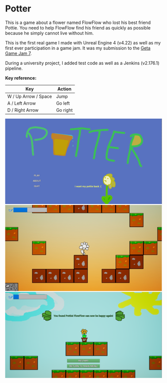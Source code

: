 # Potter

This is a game about a flower named FlowFlow who lost his best friend Pottie. You need to help FlowFlow find his friend as quickly as possible because he simply cannot live without him.

This is the first real game I made with Unreal Engine 4 (v4.22) as well as my first ever participation in a game jam. It was my submission to the [Geta Game Jam 7](https://itch.io/jam/geta-game-jam-7).

During a university project, I added test code as well as a Jenkins (v2.176.1) pipeline.

**Key reference:**

| Key                   | Action    |
| --------------------- | --------- |
| W / Up Arrow / Space  | Jump      |
| A / Left Arrow        | Go left   |
| D / Right Arrow       | Go right  |

![image](Screenshots/MainMenu.png)
![image](Screenshots/Game.jpg)
![image](Screenshots/Win.png)
